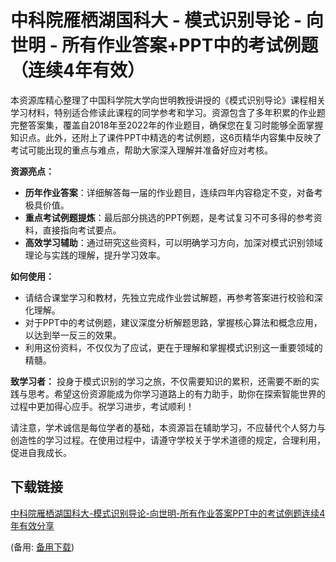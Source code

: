 # 中科院雁栖湖国科大 - 模式识别导论 - 向世明 - 所有作业答案+PPT中的考试例题（连续4年有效）

本资源库精心整理了中国科学院大学向世明教授讲授的《模式识别导论》课程相关学习材料，特别适合修读此课程的同学参考和学习。资源包含了多年积累的作业题完整答案集，覆盖自2018年至2022年的作业题目，确保您在复习时能够全面掌握知识点。此外，还附上了课件PPT中精选的考试例题，这6页精华内容集中反映了考试可能出现的重点与难点，帮助大家深入理解并准备好应对考核。

**资源亮点：**
- **历年作业答案**：详细解答每一届的作业题目，连续四年内容稳定不变，对备考极具价值。
- **重点考试例题提炼**：最后部分挑选的PPT例题，是考试复习不可多得的参考资料，直接指向考试要点。
- **高效学习辅助**：通过研究这些资料，可以明确学习方向，加深对模式识别领域理论与实践的理解，提升学习效率。

**如何使用：**
- 请结合课堂学习和教材，先独立完成作业尝试解题，再参考答案进行校验和深化理解。
- 对于PPT中的考试例题，建议深度分析解题思路，掌握核心算法和概念应用，以达到举一反三的效果。
- 利用这份资料，不仅仅为了应试，更在于理解和掌握模式识别这一重要领域的精髓。

**致学习者：**
投身于模式识别的学习之旅，不仅需要知识的累积，还需要不断的实践与思考。希望这份资源能成为你学习道路上的有力助手，助你在探索智能世界的过程中更加得心应手。祝学习进步，考试顺利！

请注意，学术诚信是每位学者的基础，本资源旨在辅助学习，不应替代个人努力与创造性的学习过程。在使用过程中，请遵守学校关于学术道德的规定，合理利用，促进自我成长。

## 下载链接
[中科院雁栖湖国科大-模式识别导论-向世明-所有作业答案PPT中的考试例题连续4年有效分享](https://pan.quark.cn/s/ffe98ffb58c8) 

(备用: [备用下载](https://pan.baidu.com/s/14xUnqwqcFmKFrppRCh1IfA?pwd=1234))
